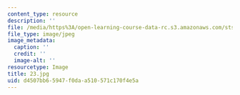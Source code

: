 ```yaml
---
content_type: resource
description: ''
file: /media/https%3A/open-learning-course-data-rc.s3.amazonaws.com/sts-003-the-rise-of-modern-science-fall-2010/d4507bb65947f0daa510571c170f4e5a_23.jpg
file_type: image/jpeg
image_metadata:
  caption: ''
  credit: ''
  image-alt: ''
resourcetype: Image
title: 23.jpg
uid: d4507bb6-5947-f0da-a510-571c170f4e5a
---
```

